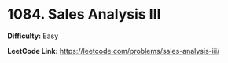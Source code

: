 # 1084. Sales Analysis III

**Difficulty:** Easy

**LeetCode Link:** https://leetcode.com/problems/sales-analysis-iii/

